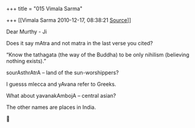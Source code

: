 +++
title = "015 Vimala Sarma"

+++
[[Vimala Sarma	2010-12-17, 08:38:21 [Source](https://groups.google.com/g/samskrita/c/0QvRNik3Y40)]]



Dear Murthy - Ji

Does it say mAtra and not matra in the last verse you cited?

“Know the tathagata (the way of the Buddha) to be only nihilism (believing nothing exists).”



sourAsthrAtrA – land of the sun-worshippers?

I guesss mlecca and yAvana refer to Greeks.

What about yavanakAmbojA – central asian?



The other names are places in India.



